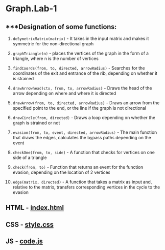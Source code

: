 # Graph.Lab-1

## ***Designation of some functions:

1) `doSymetrixMatrix(matrix)` - It takes in the input matrix and makes it symmetric for the non-directional graph

2) `graphTriangle(n)` - places the vertices of the graph in the form of a triangle, where n is the number of vertices

3) `findCoords(from, to, directed, arrowRadius)` - Searches for the coordinates of the exit and entrance of the rib, depending                                                    on whether it is strained

4) `drawArrowhead(ctx, from, to, arrowRadius)` - Draws the head of the arrow depending on where and where it is directed

5) `drawArrow(from, to, directed, arrowRadius)` - Draws an arrow from the specified point to the end, or the line if the graph                                                   is not directional
6) `drawCircle(from, directed)` - Draws a loop depending on whether the graph is strained or not

7) `evasion(from, to, event, directed, arrowRadius)` - The main function that draws the edges, calculates the bypass paths                                                            depending on the event
8) `checkOne(from, to, side)` - A function that checks for vertices on one side of a triangle

9) `check(from, to)` - Function that returns an event for the function evasion, depending on the location of 2 vertices

10) `edge(matrix, directed)` - A function that takes a matrix as input and, relative to the matrix, transfers corresponding                                    vertices in the cycle to the evasion


## HTML - [index.html](https://github.com/MaksGovor/Graph.Lab-1/blob/master/JS/index.html)
## CSS - [style.css](https://github.com/MaksGovor/Graph.Lab-1/blob/master/JS/style.css)
## JS - [code.js](https://github.com/MaksGovor/Graph.Lab-1/blob/master/JS/code.js)